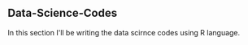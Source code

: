 ## Data-Science-Codes ##   
In this section I'll be writing the data scirnce codes using R language.             
